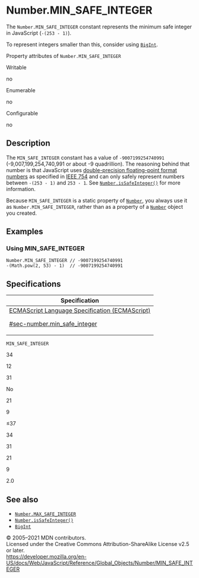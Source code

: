 # Number.MIN_SAFE_INTEGER

The `Number.MIN_SAFE_INTEGER` constant represents the minimum safe integer in JavaScript (`-(253 - 1)`).

To represent integers smaller than this, consider using [`BigInt`](../bigint).

Property attributes of `Number.MIN_SAFE_INTEGER`

Writable

no

Enumerable

no

Configurable

no

## Description

The `MIN_SAFE_INTEGER` constant has a value of `-9007199254740991` (-9,007,199,254,740,991 or about -9 quadrillion). The reasoning behind that number is that JavaScript uses [double-precision floating-point format numbers](https://en.wikipedia.org/wiki/Double_precision_floating-point_format) as specified in [IEEE 754](https://en.wikipedia.org/wiki/IEEE_floating_point) and can only safely represent numbers between `-(253 - 1)` and `253 - 1`. See [`Number.isSafeInteger()`](issafeinteger) for more information.

Because `MIN_SAFE_INTEGER` is a static property of [`Number`](../number), you always use it as `Number.MIN_SAFE_INTEGER`, rather than as a property of a [`Number`](../number) object you created.

## Examples

### Using MIN_SAFE_INTEGER

    Number.MIN_SAFE_INTEGER // -9007199254740991
    -(Math.pow(2, 53) - 1)  // -9007199254740991

## Specifications

<table><thead><tr class="header"><th>Specification</th></tr></thead><tbody><tr class="odd"><td><a href="https://tc39.es/ecma262/#sec-number.min_safe_integer">ECMAScript Language Specification (ECMAScript) 
<br/>

<span class="small">#sec-number.min_safe_integer</span></a></td></tr></tbody></table>

`MIN_SAFE_INTEGER`

34

12

31

No

21

9

≤37

34

31

21

9

2.0

## See also

-   [`Number.MAX_SAFE_INTEGER`](max_safe_integer)
-   [`Number.isSafeInteger()`](issafeinteger)
-   [`BigInt`](../bigint)

© 2005–2021 MDN contributors.  
Licensed under the Creative Commons Attribution-ShareAlike License v2.5 or later.  
<a href="https://developer.mozilla.org/en-US/docs/Web/JavaScript/Reference/Global_Objects/Number/MIN_SAFE_INTEGER" class="_attribution-link">https://developer.mozilla.org/en-US/docs/Web/JavaScript/Reference/Global_Objects/Number/MIN_SAFE_INTEGER</a>
